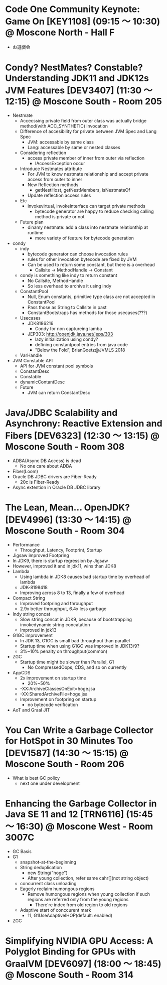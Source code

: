# Code One Community Keynote: Game On [KEY1108] (09:15 〜 10:30) @ Moscone North - Hall F
- お遊戯会

# Condy? NestMates? Constable? Understanding JDK11 and JDK12s JVM Features [DEV3407] (11:30 〜 12:15) @ Moscone South - Room 205
- Nestmate
  - Accecssing private field from outer class was actually bridge method(with ACC_SYNTHETIC) invocation
  - Difference of accesibility for private between JVM Spec and Lang Spec
    - JVM: accessable by same class
    - Lang: accessable by same or nested classes
  - Considering reflection
    - access private member of inner from outer via reflection
      - IAccessException occur
  - Introduce Nestmates attribute
    - For JVM to know nestmate relationship and accept private access from outer to inner
    - New Reflection methods
      - getNestHost, getNestMembers, isNestmateOf
    - Update reflection access rules
  - Etc
    - invokevirtual, invokeinterface can target private methods
      - bytecode generator are happy to reduce checking calling method is private or not
  - Future plan
    - dinamy nestmate: add a class into nestmate relationthip at runtime
      - more variety of feature for bytecode generation
- condy
  - indy
    - bytecode generator can choose invocation rules
    - rules for other invocation bytecode are fixed by JVM
    - Can be used to return some constant, but there is a overhead
      - Callsite -> MethodHandle -> Constant
  - condy is something like indy to return constant
    - No Callsite, MethodHandle
    - So less overhead to archive it using indy
  - ConstantPool
    - Null, Enum constants, primitive type class are not accepted in ConstantPool
    - Pass those as String to Callsite in past
    - ConstantBootstraps has methods for those usecases(???)
  - Usecases
    - JDK8186216
      - Condy for non captureing lamba
    - JEP303: http://openjdk.java.net/jeps/303
      - lazy initialization using condy?
      - defining constantpool entries from java code
      - "Below the Fold", BrianGoetz@JVMLS 2018
  - VarHandle
- JVM Constable API
  - API for JVM constant pool symbols
  - ConstantDesc
  - Constable
  - dynamicContantDesc
  - Future
    - JVM can return ConstantDesc

# Java/JDBC Scalability and Asynchrony: Reactive Extension and Fibers [DEV6323] (12:30 〜 13:15) @ Moscone South - Room 308
- ADBA(Async DB Access) is dead
  - No one care about ADBA
- Fiber(Loom)
- Oracle DB JDBC drivers are Fiber-Ready
  - 20c is Fiber-Ready
- Async extention in Oracle DB JDBC library

# The Lean, Mean... OpenJDK? [DEV4996] (13:30 〜 14:15) @ Moscone South - Room 304
- Performance
  - Throughput, Latency, Footprint, Startup
- Jigsaw improved Footpring
 - In JDK9, there is startup regression by Jigsaw
  - However, improved it and in jdk11, wins than JDK8
- Lambda
  - Using lambda in JDK8 causes bad startup time by overhead of lambda
  - JDK-8198418
  - Improving across 8 to 13, finally a few of overhead
- Compact String
  - Improved footpring and throughput
  - 2.9x better throughput, 6.4x less garbage
- Indy string concat
  - Slow string concat in JDK9, because of bootstrapping invokedynamic string concatation
  - Improved in jdk13
- G1GC improvement
  - In JDK 13, G1GC is small bad throughput than parallel
  - Startup time when using G1GC was improved in JDK13/9?
  - 3%~10% penalty on throughput(common)
- ZGC
  - Startup time might be slower than Parallel, G1
    - No CompressedOops, CDS, and so on currently
- AppCDS
  - 2x improvement on startup time
    - 20%~50%
  - -XX:ArchiveClassesOnExit=hoge.jsa
  - -XX:SharedArchiveFile=hoge.jsa
  - Improvement on footpring on startup
    - no bytecode verification
- AoT and Graal JIT

# You Can Write a Garbage Collector for HotSpot in 30 Minutes Too [DEV1587] (14:30 〜 15:15) @ Moscone South - Room 206
- What is best GC policy
  - next one under development

# Enhancing the Garbage Collector in Java SE 11 and 12 [TRN6116] (15:45 〜 16:30) @ Moscone West - Room 3007C
- GC Basis
- G1
  - snapshot-at-the-beginning
  - String deduplication
    - new String("hoge")
    - After young collection, refer same cahr[](not string object)
  - concurrent class unloading
  - Eagerly reclaim humongous regions
    - Remove humongous regions when young collection if such regions are referred only from the young regions
      - There're index from old region to old regions
  - Adaptive start of conccurent mark
    - 11, G1UseAdaptiveIHOP(default: enabled)
- ZGC


# Simplifying NVIDIA GPU Access: A Polyglot Binding for GPUs with GraalVM [DEV6097] (18:00 〜 18:45) @ Moscone South - Room 314

